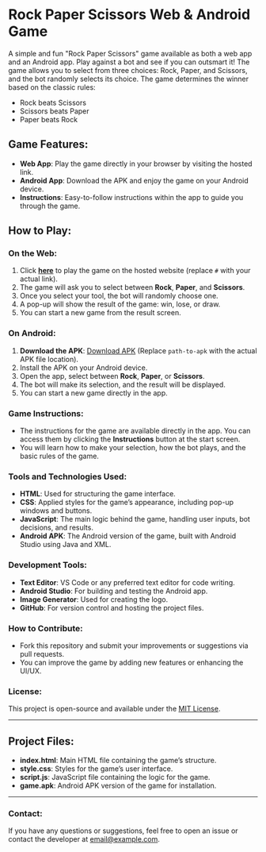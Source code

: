 # Rock Paper Scissors Web & Android Game

A simple and fun "Rock Paper Scissors" game available as both a web app and an Android app. Play against a bot and see if you can outsmart it! The game allows you to select from three choices: Rock, Paper, and Scissors, and the bot randomly selects its choice. The game determines the winner based on the classic rules:

- Rock beats Scissors
- Scissors beats Paper
- Paper beats Rock

## Game Features:
- **Web App**: Play the game directly in your browser by visiting the hosted link.
- **Android App**: Download the APK and enjoy the game on your Android device.
- **Instructions**: Easy-to-follow instructions within the app to guide you through the game.

## How to Play:
### On the Web:
1. Click [**here**](#) to play the game on the hosted website (replace `#` with your actual link).
2. The game will ask you to select between **Rock**, **Paper**, and **Scissors**.
3. Once you select your tool, the bot will randomly choose one.
4. A pop-up will show the result of the game: win, lose, or draw.
5. You can start a new game from the result screen.

### On Android:
1. **Download the APK**: [Download APK](./path-to-apk) (Replace `path-to-apk` with the actual APK file location).
2. Install the APK on your Android device.
3. Open the app, select between **Rock**, **Paper**, or **Scissors**.
4. The bot will make its selection, and the result will be displayed.
5. You can start a new game directly in the app.

### Game Instructions:
- The instructions for the game are available directly in the app. You can access them by clicking the **Instructions** button at the start screen.
- You will learn how to make your selection, how the bot plays, and the basic rules of the game.

### Tools and Technologies Used:
- **HTML**: Used for structuring the game interface.
- **CSS**: Applied styles for the game’s appearance, including pop-up windows and buttons.
- **JavaScript**: The main logic behind the game, handling user inputs, bot decisions, and results.
- **Android APK**: The Android version of the game, built with Android Studio using Java and XML.

### Development Tools:
- **Text Editor**: VS Code or any preferred text editor for code writing.
- **Android Studio**: For building and testing the Android app.
- **Image Generator**: Used for creating the logo.
- **GitHub**: For version control and hosting the project files.

### How to Contribute:
- Fork this repository and submit your improvements or suggestions via pull requests.
- You can improve the game by adding new features or enhancing the UI/UX.

### License:
This project is open-source and available under the [MIT License](LICENSE).

---

## Project Files:

- **index.html**: Main HTML file containing the game’s structure.
- **style.css**: Styles for the game’s user interface.
- **script.js**: JavaScript file containing the logic for the game.
- **game.apk**: Android APK version of the game for installation.

---

### Contact:
If you have any questions or suggestions, feel free to open an issue or contact the developer at [email@example.com](mailto:email@example.com).

